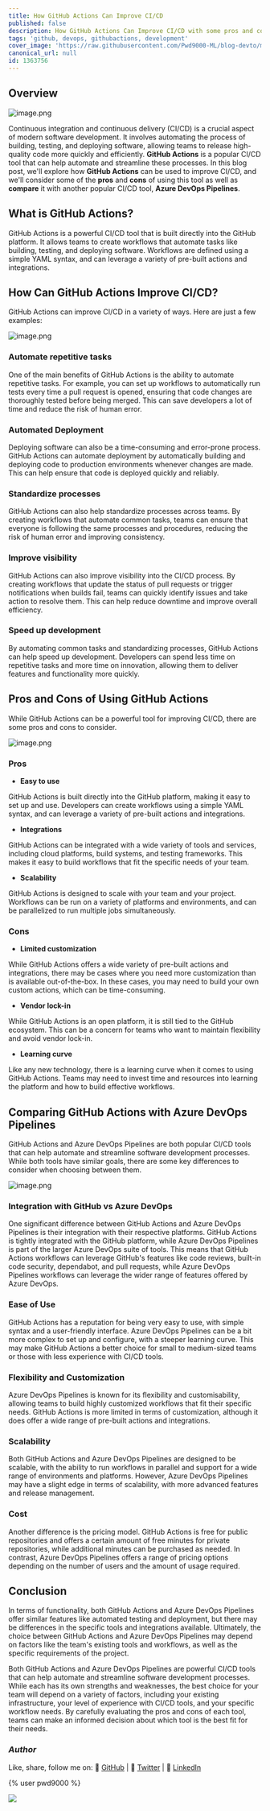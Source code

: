 ```yaml
---
title: How GitHub Actions Can Improve CI/CD
published: false
description: How GitHub Actions Can Improve CI/CD with some pros and cons and comparison to Azure DevOps Pipelines.
tags: 'github, devops, githubactions, development'
cover_image: 'https://raw.githubusercontent.com/Pwd9000-ML/blog-devto/main/posts/2023/GitHub-Actions-CICD/assets/main.png'
canonical_url: null
id: 1363756
---
```


## Overview

![image.png](https://raw.githubusercontent.com/Pwd9000-ML/blog-devto/main/posts/2023/GitHub-Actions-CICD/assets/flow2.png)

Continuous integration and continuous delivery (CI/CD) is a crucial aspect of modern software development. It involves automating the process of building, testing, and deploying software, allowing teams to release high-quality code more quickly and efficiently. **GitHub Actions** is a popular CI/CD tool that can help automate and streamline these processes. In this blog post, we'll explore how **GitHub Actions** can be used to improve CI/CD, and we'll consider some of the **pros** and **cons** of using this tool as well as **compare** it with another popular CI/CD tool, **Azure DevOps Pipelines**.

## What is GitHub Actions?

GitHub Actions is a powerful CI/CD tool that is built directly into the GitHub platform. It allows teams to create workflows that automate tasks like building, testing, and deploying software. Workflows are defined using a simple YAML syntax, and can leverage a variety of pre-built actions and integrations.

## How Can GitHub Actions Improve CI/CD?

GitHub Actions can improve CI/CD in a variety of ways. Here are just a few examples:

![image.png](https://raw.githubusercontent.com/Pwd9000-ML/blog-devto/main/posts/2023/GitHub-Actions-CICD/assets/loop.png)

### Automate repetitive tasks

One of the main benefits of GitHub Actions is the ability to automate repetitive tasks. For example, you can set up workflows to automatically run tests every time a pull request is opened, ensuring that code changes are thoroughly tested before being merged. This can save developers a lot of time and reduce the risk of human error.

### Automated Deployment

Deploying software can also be a time-consuming and error-prone process. GitHub Actions can automate deployment by automatically building and deploying code to production environments whenever changes are made. This can help ensure that code is deployed quickly and reliably.

### Standardize processes

GitHub Actions can also help standardize processes across teams. By creating workflows that automate common tasks, teams can ensure that everyone is following the same processes and procedures, reducing the risk of human error and improving consistency.

### Improve visibility

GitHub Actions can also improve visibility into the CI/CD process. By creating workflows that update the status of pull requests or trigger notifications when builds fail, teams can quickly identify issues and take action to resolve them. This can help reduce downtime and improve overall efficiency.

### Speed up development

By automating common tasks and standardizing processes, GitHub Actions can help speed up development. Developers can spend less time on repetitive tasks and more time on innovation, allowing them to deliver features and functionality more quickly.

## Pros and Cons of Using GitHub Actions

While GitHub Actions can be a powerful tool for improving CI/CD, there are some pros and cons to consider.

![image.png](https://raw.githubusercontent.com/Pwd9000-ML/blog-devto/main/posts/2023/GitHub-Actions-CICD/assets/comp.png)

### Pros

- **Easy to use**

GitHub Actions is built directly into the GitHub platform, making it easy to set up and use. Developers can create workflows using a simple YAML syntax, and can leverage a variety of pre-built actions and integrations.

- **Integrations**

GitHub Actions can be integrated with a wide variety of tools and services, including cloud platforms, build systems, and testing frameworks. This makes it easy to build workflows that fit the specific needs of your team.

- **Scalability**

GitHub Actions is designed to scale with your team and your project. Workflows can be run on a variety of platforms and environments, and can be parallelized to run multiple jobs simultaneously.

### Cons

- **Limited customization**

While GitHub Actions offers a wide variety of pre-built actions and integrations, there may be cases where you need more customization than is available out-of-the-box. In these cases, you may need to build your own custom actions, which can be time-consuming.

- **Vendor lock-in**

While GitHub Actions is an open platform, it is still tied to the GitHub ecosystem. This can be a concern for teams who want to maintain flexibility and avoid vendor lock-in.

- **Learning curve**

Like any new technology, there is a learning curve when it comes to using GitHub Actions. Teams may need to invest time and resources into learning the platform and how to build effective workflows.

## Comparing GitHub Actions with Azure DevOps Pipelines

GitHub Actions and Azure DevOps Pipelines are both popular CI/CD tools that can help automate and streamline software development processes. While both tools have similar goals, there are some key differences to consider when choosing between them.

![image.png](https://raw.githubusercontent.com/Pwd9000-ML/blog-devto/main/posts/2023/GitHub-Actions-CICD/assets/vs.png)

### Integration with GitHub vs Azure DevOps

One significant difference between GitHub Actions and Azure DevOps Pipelines is their integration with their respective platforms. GitHub Actions is tightly integrated with the GitHub platform, while Azure DevOps Pipelines is part of the larger Azure DevOps suite of tools. This means that GitHub Actions workflows can leverage GitHub's features like code reviews, built-in code security, dependabot, and pull requests, while Azure DevOps Pipelines workflows can leverage the wider range of features offered by Azure DevOps.

### Ease of Use

GitHub Actions has a reputation for being very easy to use, with simple syntax and a user-friendly interface. Azure DevOps Pipelines can be a bit more complex to set up and configure, with a steeper learning curve. This may make GitHub Actions a better choice for small to medium-sized teams or those with less experience with CI/CD tools.  

### Flexibility and Customization

Azure DevOps Pipelines is known for its flexibility and customisability, allowing teams to build highly customized workflows that fit their specific needs. GitHub Actions is more limited in terms of customization, although it does offer a wide range of pre-built actions and integrations.

### Scalability

Both GitHub Actions and Azure DevOps Pipelines are designed to be scalable, with the ability to run workflows in parallel and support for a wide range of environments and platforms. However, Azure DevOps Pipelines may have a slight edge in terms of scalability, with more advanced features and release management.  

### Cost

Another difference is the pricing model. GitHub Actions is free for public repositories and offers a certain amount of free minutes for private repositories, while additional minutes can be purchased as needed. In contrast, Azure DevOps Pipelines offers a range of pricing options depending on the number of users and the amount of usage required.

## Conclusion

In terms of functionality, both GitHub Actions and Azure DevOps Pipelines offer similar features like automated testing and deployment, but there may be differences in the specific tools and integrations available. Ultimately, the choice between GitHub Actions and Azure DevOps Pipelines may depend on factors like the team's existing tools and workflows, as well as the specific requirements of the project.  

Both GitHub Actions and Azure DevOps Pipelines are powerful CI/CD tools that can help automate and streamline software development processes. While each has its own strengths and weaknesses, the best choice for your team will depend on a variety of factors, including your existing infrastructure, your level of experience with CI/CD tools, and your specific workflow needs. By carefully evaluating the pros and cons of each tool, teams can make an informed decision about which tool is the best fit for their needs.

### _Author_

Like, share, follow me on: :octopus: [GitHub](https://github.com/Pwd9000-ML) | :penguin: [Twitter](https://twitter.com/pwd9000) | :space_invader: [LinkedIn](https://www.linkedin.com/in/marcel-l-61b0a96b/)

{% user pwd9000 %}

<a href="https://www.buymeacoffee.com/pwd9000"><img src="https://img.buymeacoffee.com/button-api/?text=Buy me a coffee&emoji=&slug=pwd9000&button_colour=FFDD00&font_colour=000000&font_family=Cookie&outline_colour=000000&coffee_colour=ffffff"></a>
